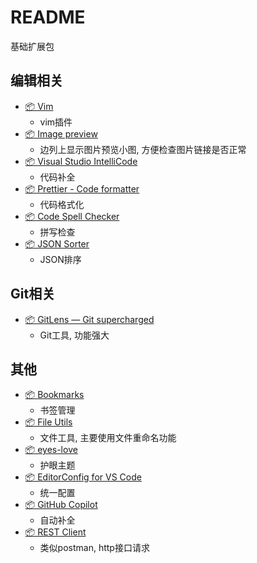 # README

基础扩展包

## 编辑相关

- [📦 Vim](https://marketplace.visualstudio.com/items?itemName=vscodevim.vim)
    - vim插件
- [📦 Image preview](https://marketplace.visualstudio.com/items?itemName=kisstkondoros.vscode-gutter-preview)
    - 边列上显示图片预览小图, 方便检查图片链接是否正常
- [📦 Visual Studio IntelliCode](https://marketplace.visualstudio.com/items?itemName=VisualStudioExptTeam.vscodeintellicode)
    - 代码补全
- [📦 Prettier - Code formatter](https://marketplace.visualstudio.com/items?itemName=esbenp.prettier-vscode)
    - 代码格式化
- [📦 Code Spell Checker](https://marketplace.visualstudio.com/items?itemName=streetsidesoftware.code-spell-checker)
    - 拼写检查
- [📦 JSON Sorter](https://marketplace.visualstudio.com/items?itemName=chen86860.json-sorter)
    - JSON排序

## Git相关

- [📦 GitLens — Git supercharged](https://marketplace.visualstudio.com/items?itemName=eamodio.gitlens)
    - Git工具, 功能强大

## 其他

- [📦 Bookmarks](https://marketplace.visualstudio.com/items?itemName=alefragnani.Bookmarks)
    - 书签管理
- [📦 File Utils](https://marketplace.visualstudio.com/items?itemName=sleistner.vscode-fileutils)
    - 文件工具, 主要使用文件重命名功能
- [📦 eyes-love](https://marketplace.visualstudio.com/items?itemName=gracie-wdy.eyes-love)
    - 护眼主题
- [📦 EditorConfig for VS Code](https://marketplace.visualstudio.com/items?itemName=EditorConfig.EditorConfig)
    - 统一配置
- [📦 GitHub Copilot](https://marketplace.visualstudio.com/items?itemName=GitHub.copilot)
    - 自动补全
- [📦 REST Client](https://marketplace.visualstudio.com/items?itemName=humao.rest-client)
    - 类似postman, http接口请求